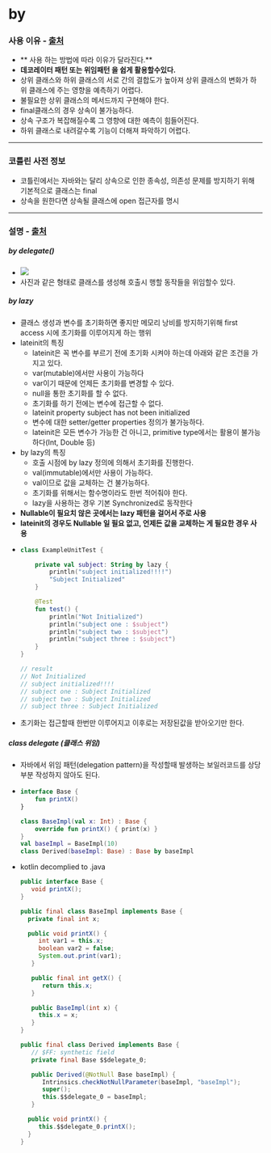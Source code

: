 # by
### 사용 이유 - [출처](https://velog.io/@jojo_devstory/코틀린-Kotlin-by-by-the-way-what-is-this)
* ** 사용 하는 방법에 따라 이유가 달라진다.**
* **데코레이터 패턴 또는 위임패턴 을 쉽게 활용할수있다.**
* 상위 클래스와 하위 클래스의 서로 간의 결합도가 높아져 상위 클래스의 변화가 하위 클래스에 주는 영향을 예측하기 어렵다.
* 불필요한 상위 클래스의 메서드까지 구현해야 한다.
* final클래스의 경우 상속이 불가능하다.
* 상속 구조가 복잡해질수록 그 영향에 대한 예측이 힘들어진다.
* 하위 클래스로 내려갈수록 기능이 더해져 파악하기 어렵다.
---
### 코틀린 사전 정보
* 코틀린에서는 자바와는 달리 상속으로 인한 종속성, 의존성 문제를 방지하기 위해 기본적으로 클래스는 final
* 상속을 원한다면 상속될 클래스에 open 접근자를 명시
---
### 설명 - [출처](https://medium.com/til-kotlin-ko/kotlin의-클래스-위임은-어떻게-동작하는가-c14dcbbb08ad)
##### by delegate()
* ![](https://i.stack.imgur.com/iI6hs.png)
* 사진과 같은 형태로 클래스를 생성해 호출시 행할 동작들을 위임할수 있다.
##### by lazy
* 클래스 생성과 변수를 초기화하면 좋지만 메모리 낭비를 방지하기위해 first access 시에 초기화를 이루어지게 하는 행위
* lateinit의 특징
  * lateinit은 꼭 변수를 부르기 전에 초기화 시켜야 하는데 아래와 같은 조건을 가지고 있다.
  * var(mutable)에서만 사용이 가능하다
  * var이기 때문에 언제든 초기화를 변경할 수 있다.
  * null을 통한 초기화를 할 수 없다.
  * 초기화를 하기 전에는 변수에 접근할 수 없다.
  * lateinit property subject has not been initialized
  * 변수에 대한 setter/getter properties 정의가 불가능하다.
  * lateinit은 모든 변수가 가능한 건 아니고, primitive type에서는 활용이 불가능하다(Int, Double 등)
* by lazy의 특징 
  * 호출 시점에 by lazy 정의에 의해서 초기화를 진행한다.
  * val(immutable)에서만 사용이 가능하다.
  * val이므로 값을 교체하는 건 불가능하다.
  * 초기화를 위해서는 함수명이라도 한번 적어줘야 한다.
  * lazy을 사용하는 경우 기본 Synchronized로 동작한다
* **Nullable이 필요치 않은 곳에서는 lazy 패턴을 걸어서 주로 사용**
* **lateinit의 경우도 Nullable 일 필요 없고, 언제든 값을 교체하는 게 필요한 경우 사용**
* ```kotlin
  class ExampleUnitTest {

      private val subject: String by lazy {
          println("subject initialized!!!!")
          "Subject Initialized"
      }

      @Test
      fun test() {
          println("Not Initialized")
          println("subject one : $subject")
          println("subject two : $subject")
          println("subject three : $subject")
      }
  }
  
  // result
  // Not Initialized
  // subject initialized!!!!
  // subject one : Subject Initialized
  // subject two : Subject Initialized
  // subject three : Subject Initialized
* 초기화는 접근할때 한번만 이루어지고 이후로는 저장된값을 받아오기만 한다.
##### class delegate (클래스 위임)
* 자바에서 위임 패턴(delegation pattern)을 작성할때 발생하는 보일러코드를 상당부분 작성하지 않아도 된다.
* ```kotlin
  interface Base {
      fun printX()
  }

  class BaseImpl(val x: Int) : Base {
      override fun printX() { print(x) }
  }
  val baseImpl = BaseImpl(10)
  class Derived(baseImpl: Base) : Base by baseImpl
* kotlin decomplied to .java
  ```java
  public interface Base {
     void printX();
  }
  
  public final class BaseImpl implements Base {
    private final int x;

    public void printX() {
       int var1 = this.x;
       boolean var2 = false;
       System.out.print(var1);
     }

     public final int getX() {
        return this.x;
     }

     public BaseImpl(int x) {
       this.x = x;
     }
  }
  
  public final class Derived implements Base {
     // $FF: synthetic field
     private final Base $$delegate_0;

     public Derived(@NotNull Base baseImpl) {
        Intrinsics.checkNotNullParameter(baseImpl, "baseImpl");
        super();
        this.$$delegate_0 = baseImpl;
     }

    public void printX() {
       this.$$delegate_0.printX();
    }
  }
